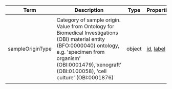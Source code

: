 |Term | Description | Type | Properties | Example | Enum|
| ---| ---| ---| ---| ---| --- |
| sampleOriginType | Category of sample origin. Value from Ontology for Biomedical Investigations (OBI) material entity (BFO:0000040) ontology, e.g. 'specimen from organism' (OBI:0001479),'xenograft' (OBI:0100058), 'cell culture' (OBI:0001876) | object | [id](./id.md), [label](./label.md) | `[{"id": "OBI:0001479", "label": "specimen from organism"}, {"id": "OBI:0001876", "label": "cell culture"}, {"id": "OBI:0100058", "label": "xenograft"}]` | NA|
